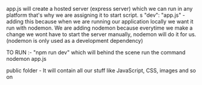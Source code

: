 app.js will create a hosted server (express server) which we can run in any platform that's why we are assigning it to start script.
s
"dev": "app.js" - adding this because when we are running our application locally we want it run with nodemon. We are adding nodemon because everytime we make a change we wont have to start the server manually, nodemon will do it for us. (nodemon is only used as a development dependency)

TO RUN :-
"npm run dev" which will behind the scene run the command nodemon app.js

public folder - It will contain all our stuff like JavaScript, CSS, images and so on
